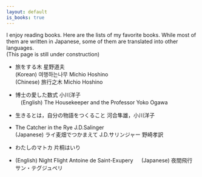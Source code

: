 ```yaml
---
layout: default
is_books: true
---
```


I enjoy reading books. Here are the lists of my favorite books. While most of them are written in Japanese, some of them are translated into other languages.  
(This page is still under construction)


* 旅をする木   星野道夫  
  (Korean) 여행하는나무   Michio Hoshino  
  (Chinese) 旅行之木    Michio Hoshino

* 博士の愛した数式   小川洋子  
　(English) The Housekeeper and the Professor   Yoko Ogawa

* 生きるとは，自分の物語をつくること   河合隼雄，小川洋子　　

* The Catcher in the Rye   J.D.Salinger  
  (Japanese) ライ麦畑でつかまえて   J.D.サリンジャー   野崎孝訳

* わたしのマトカ   片桐はいり

* (English) Night Flight   Antoine de Saint-Exupery  　
  (Japanese) 夜間飛行   サン・テグジュペリ
